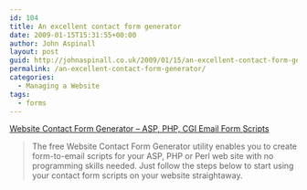 ```yaml
---
id: 104
title: An excellent contact form generator
date: 2009-01-15T15:31:55+00:00
author: John Aspinall
layout: post
guid: http://johnaspinall.co.uk/2009/01/15/an-excellent-contact-form-generator/
permalink: /an-excellent-contact-form-generator/
categories:
  - Managing a Website
tags:
  - forms
---
```

[Website Contact Form Generator &#8211; ASP, PHP, CGI Email Form Scripts](http://www.tele-pro.co.uk/scripts/contact_form/)
  


> The free Website Contact Form Generator utility enables you to create form-to-email scripts for your ASP, PHP or Perl web site with no programming skills needed. Just follow the steps below to start using your contact form scripts on your website straightaway.</p>